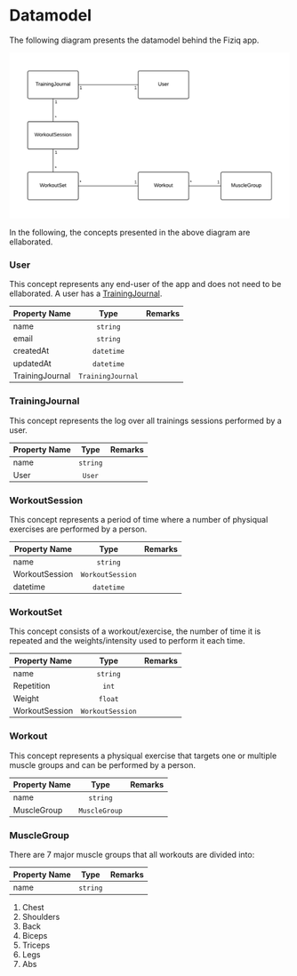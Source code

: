 # Datamodel
The following diagram presents the datamodel behind the Fiziq app.

![Fiziq Datamodel](fiziq_datamodel.png)

In the following, the concepts presented in the above diagram are ellaborated.

### User
This concept represents any end-user of the app and does not need to be
ellaborated. A user has a [TrainingJournal](#TrainingJournal).


| Property Name        | Type              | Remarks                         |
|----------------------|:-----------------:|---------------------------------|
| name                 | `string`          |                                 |
| email                | `string`          |                                 |
| createdAt            | `datetime`        |                                 |
| updatedAt            | `datetime`        |                                 |
| TrainingJournal      | `TrainingJournal` |                                 |


### TrainingJournal
This concept represents the log over all trainings sessions performed by a user.

| Property Name        | Type          | Remarks                             |
|----------------------|:-------------:|-------------------------------------|
| name                 | `string`      |                                     |
| User                 | `User`        |                                     |


### WorkoutSession
This concept represents a period of time where a number of physiqual exercises
are performed by a person.

| Property Name        | Type             | Remarks                          |
|----------------------|:----------------:|----------------------------------|
| name                 | `string`         |                                  |
| WorkoutSession       | `WorkoutSession` |                                  |
| datetime             | `datetime`       |                                  |

### WorkoutSet
This concept consists of a workout/exercise, the number of time it is repeated
and the weights/intensity used to perform it each time.

| Property Name        | Type             | Remarks                          |
|----------------------|:----------------:|----------------------------------|
| name                 | `string`         |                                  |
| Repetition                | `int`       |                                  |
| Weight               | `float`          |                                  |
| WorkoutSession       | `WorkoutSession` |                                  |
### Workout
This concept represents a physiqual exercise that targets one or multiple
muscle groups and can be performed by a person.

| Property Name        | Type          | Remarks                             |
|----------------------|:-------------:|-------------------------------------|
| name                 | `string`      |                                     |
| MuscleGroup          | `MuscleGroup` |                                     |

### MuscleGroup
There are 7 major muscle groups that all workouts are divided into:

| Property Name        | Type          | Remarks                             |
|----------------------|:-------------:|-------------------------------------|
| name                 | `string`      |                                     |

1. Chest
2. Shoulders
3. Back
4. Biceps
5. Triceps
6. Legs
7. Abs
